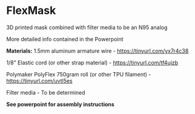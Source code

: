 # FlexMask
3D printed mask combined with filter media to be an N95 analog

More detailed info contained in the Powerpoint

**Materials:**
1.5mm aluminum armature wire - https://tinyurl.com/yx7r4c38

1/8" Elastic cord (or other strap material) - https://tinyurl.com/tf4ujzb

Polymaker PolyFlex 750gram roll (or other TPU filament) - https://tinyurl.com/uvtl5es

Filter media - To be determined

**See powerpoint for assembly instructions**
